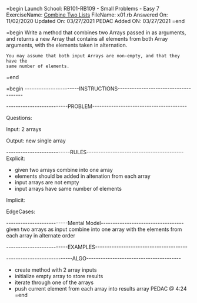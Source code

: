 =begin
Launch School: RB101-RB109 - Small Problems - Easy 7
ExerciseName: [Combine Two Lists](https://launchschool.com/exercises/3b64283e)
FileName: x01.rb
Answered On: 11/02/2020
Updated On: 03/27/2021
PEDAC Added ON: 03/27/2021
=end

=begin
    Write a method that combines two Arrays passed in as arguments, and returns a 
    new Array that contains all elements from both Array arguments, with the 
    elements taken in alternation.
    
    You may assume that both input Arrays are non-empty, and that they have the 
    same number of elements.
=end

=begin
-----------------------INSTRUCTIONS--------------------------------------

--------------------------PROBLEM----------------------------------------

Questions:

Input: 2 arrays

Output: new single array

---------------------------RULES-----------------------------------------
Explicit: 
  - given two arrays combine into one array
  - elements should be added in altenation from each array
  - input arrays are not empty
  - input arrays have same number of elements

Implicit: 

EdgeCases:


--------------------------Mental Model-----------------------------------
given two arrays as input combine into one array with the elements
from each array in alternate order


--------------------------EXAMPLES---------------------------------------



----------------------------ALGO----------------------------------------
- create method with 2 array inputs
- initialize empty array to store results
- iterate through one of the arrays
- push current element from each array into results array
PEDAC @ 4:24
=end